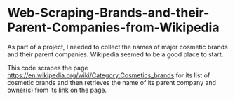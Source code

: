 # Web-Scraping-Brands-and-their-Parent-Companies-from-Wikipedia
As part of a project, I needed to collect the names of major cosmetic brands and their parent companies. Wikipedia seemed to be  a good place to start. 

This code scrapes the page https://en.wikipedia.org/wiki/Category:Cosmetics_brands for its list of cosmetic brands and then retrieves the name of its parent company and owner(s) from its link on the page.
